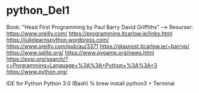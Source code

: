 # python_Del1
Book: "Head First Programming by Paul Barry David Griffiths"
--> Resurser:
https://www.oreilly.com/
https://programming.itcarlow.ie/links.html
https://julielearnspython.wordpress.com/
https://www.oreilly.com/pub/au/3371
https://glasnost.itcarlow.ie/~barryp/
https://www.sqlite.org/
https://www.pygame.org/news.html
https://pypi.org/search/?c=Programming+Language+%3A%3A+Python+%3A%3A+3
https://www.python.org/

IDE for Python 
Python 3.0
(Bash) % brew install python3 + Terminal
